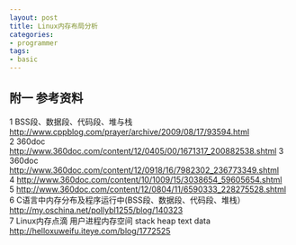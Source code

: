 ```yaml
---
layout: post
title: Linux内存布局分析
categories:
- programmer
tags:
- basic
---
```




## 附一 参考资料
1	BSS段、数据段、代码段、堆与栈		
	http://www.cppblog.com/prayer/archive/2009/08/17/93594.html			
2	360doc		
	http://www.360doc.com/content/12/0405/00/1671317_200882538.shtml
3	360doc		
	http://www.360doc.com/content/12/0918/16/7982302_236773349.shtml		
4	http://www.360doc.com/content/10/1009/15/3038654_59605654.shtml			
5	http://www.360doc.com/content/12/0804/11/6590333_228275528.shtml			
6	C语言中内存分布及程序运行中(BSS段、数据段、代码段、堆栈）			
	http://my.oschina.net/pollybl1255/blog/140323			
7	Linux内存点滴 用户进程内存空间 stack heap text data		
	http://helloxuweifu.iteye.com/blog/1772525			
	

